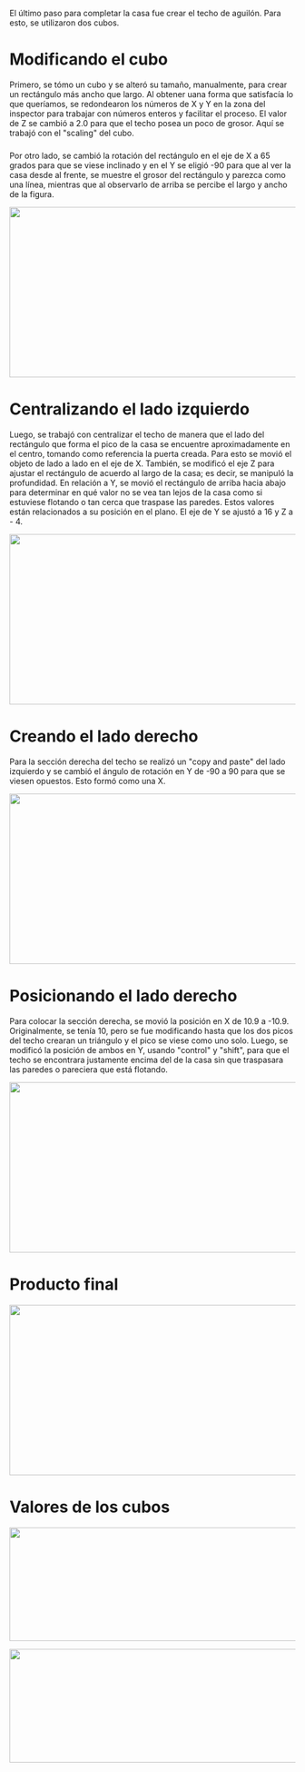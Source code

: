 El último paso para completar la casa fue crear el techo de aguilón. 
Para esto, se utilizaron dos cubos. 

# Modificando el cubo 
Primero, se tómo un cubo y se alteró su tamaño, manualmente, para crear un rectángulo más ancho que largo. Al obtener uana forma que satisfacía lo que queríamos, se redondearon los números de X y Y en la zona del inspector para trabajar con números enteros y facilitar el proceso. El valor de Z se cambió a 2.0 para que el techo posea un poco de grosor. Aquí se trabajó con el "scaling" del cubo. 
###
Por otro lado, se cambió la rotación del rectángulo en el eje de X a 65 grados para que se viese inclinado y en el Y se eligió -90 para que al ver la casa desde al frente, se muestre el grosor del rectángulo y parezca como una línea, mientras que al observarlo de arriba se percibe el largo y ancho de la figura.

<p align="center">
  <img src="https://github.com/user-attachments/assets/264c68fa-e24c-4907-b278-41111903bbb7" width="600" height="300">
</p>

# Centralizando el lado izquierdo
Luego, se trabajó con centralizar el techo de manera que el lado del rectángulo que forma el pico de la casa se encuentre aproximadamente en el centro, tomando como referencia la puerta creada. Para esto se movió el objeto de lado a lado en el eje de X. También, se modificó el eje Z para ajustar el rectángulo de acuerdo al largo de la casa; es decir, se manipuló la profundidad. En relación a Y, se movió el rectángulo de arriba hacia abajo para determinar en qué valor no se vea tan lejos de la casa como si estuviese flotando o tan cerca que traspase las paredes. Estos valores están relacionados a su posición en el plano. El eje de Y se ajustó a 16 y Z a - 4. 

<p align="center">
  <img src="https://github.com/user-attachments/assets/b3875789-d66b-49ea-abeb-b39022f9a3a7" width="600" height="300">
</p>

# Creando el lado derecho
Para la sección derecha del techo se realizó un "copy and paste" del lado izquierdo y se cambió el ángulo de rotación en Y de -90 a 90 para que se viesen opuestos. Esto formó como una X.

<p align="center">
  <img src="https://github.com/user-attachments/assets/0b445adb-3845-47ed-b94d-f2f8fd4eaf57" width="600" height="300">
</p>

# Posicionando el lado derecho
Para colocar la sección derecha, se movió la posición en X de 10.9 a -10.9. Originalmente, se tenía 10, pero se fue modificando hasta que los dos picos del techo crearan un triángulo y el pico se viese como uno solo. Luego, se modificó la posición de ambos en Y, usando "control" y "shift", para que el techo se encontrara justamente encima del de la casa sin que traspasara las paredes o pareciera que está flotando.

<p align="center">
  <img src="https://github.com/user-attachments/assets/0478b2eb-da3c-4f09-8a16-046dd80de27e" width="600" height="300">
</p>

# Producto final

<p align="center">
  <img src="https://github.com/user-attachments/assets/1d7e3e70-9324-48f3-8209-00d8df7d9be3" width="600" height="300">
</p>

# Valores de los cubos

<p align="center">
  <img src="https://github.com/user-attachments/assets/1a83d0be-0940-4f5c-930d-5e245ab8b248" width="600" height="200">
</p>

<p align="center">
  <img src="https://github.com/user-attachments/assets/99844e8c-c489-404b-a258-c77fd23881c7" width="600" height="200">
</p>
